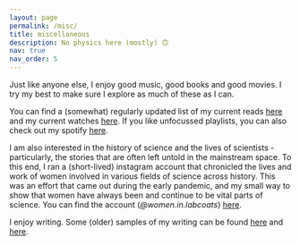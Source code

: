 ```yaml
---
layout: page
permalink: /misc/
title: miscellaneous
description: No physics here (mostly) 🙃
nav: true
nav_order: 5
---
```

Just like anyone else, I enjoy good music, good books and good movies. I try my best to make sure I explore as much of these as I can. 

You can find a (somewhat) regularly updated list of my current reads [here](https://app.thestorygraph.com/books-read/emerzency) and my current watches [here](https://letterboxd.com/emerzency/). If you like unfocussed playlists, you can also check out my spotify [here](https://open.spotify.com/user/j94lz9ffuofrnhc7q6xnjhc9c).

I am also interested in the history of science and the lives of scientists - particularly, the stories that are often left untold in the mainstream space. To this end, I ran a (short-lived) instagram account that chronicled the lives and work of women involved in various fields of science across history. This was an effort that came out during the early pandemic, and my small way to show that women have always been and continue to be vital parts of science. You can find the account (*@women.in.labcoats*) [here](https://www.instagram.com/women.in.labcoats/). 

I enjoy writing. Some (older) samples of my writing can be found [here](https://stellaeidoscope.wordpress.com/?s=zenia+zuraiq) and [here](https://stellaeidoscope.blogspot.com/search?q=zenia+zuraiq).

